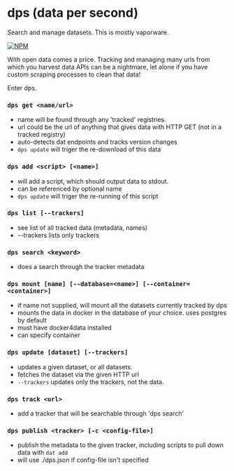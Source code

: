 # dps (data per second)

Search and manage datasets. This is mostly vaporware.

[![NPM](https://nodei.co/npm/dps.png)](https://nodei.co/npm/dps/)

With open data comes a price. Tracking and managing many urls from which you harvest data APIs can be a nightmare, let alone if you have custom scraping processes to clean that data!

Enter dps.

### `dps get <name/url>`
  * name will be found through any 'tracked' registries.
  * url could be the url of anything that gives data with HTTP GET (not in a tracked registry)
  * auto-detects dat endpoints and tracks version changes
  * `dps update` will triger the re-download of this data

### `dps add <script> [<name>]`
  * will add a script, which should output data to stdout.
  * can be referenced by optional name
  * `dps update` will triger the re-running of this script

### `dps list [--trackers]`
  * see list of all tracked data (metadata, names)
  * --trackers lists only trackers

### `dps search <keyword>`
  * does a search through the tracker metadata

### `dps mount [name] [--database=<name>] [--container=<container>]`
  * if name not supplied, will mount all the datasets currently tracked by dps
  * mounts the data in docker in the database of your choice. uses postgres by default
  * must have docker4data installed
  * can specify container 

### `dps update [dataset] [--trackers]`
  * updates a given dataset, or all datasets.
  * fetches the dataset via the given HTTP url
  * `--trackers` updates only the trackers, not the data.

### `dps track <url>`
  * add a tracker that will be searchable through 'dps search'

### `dps publish <tracker> [-c <config-file>]`
  * publish the metadata to the given tracker, including scripts to pull down data with `dat add`
  * will use ./dps.json if config-file isn't specified
